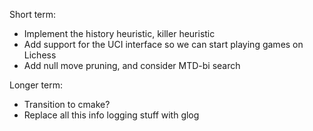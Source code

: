 
Short term:
- Implement the history heuristic, killer heuristic
- Add support for the UCI interface so we can start playing games on Lichess
- Add null move pruning, and consider MTD-bi search


Longer term:
- Transition to cmake?
- Replace all this info logging stuff with glog
